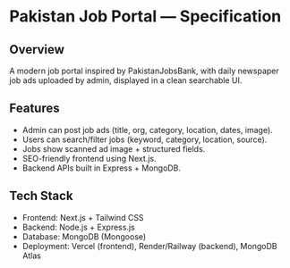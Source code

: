 # Pakistan Job Portal — Specification

## Overview

A modern job portal inspired by PakistanJobsBank, with daily newspaper job ads uploaded by admin, displayed in a clean searchable UI.

## Features

- Admin can post job ads (title, org, category, location, dates, image).
- Users can search/filter jobs (keyword, category, location, source).
- Jobs show scanned ad image + structured fields.
- SEO-friendly frontend using Next.js.
- Backend APIs built in Express + MongoDB.

## Tech Stack

- Frontend: Next.js + Tailwind CSS
- Backend: Node.js + Express.js
- Database: MongoDB (Mongoose)
- Deployment: Vercel (frontend), Render/Railway (backend), MongoDB Atlas
